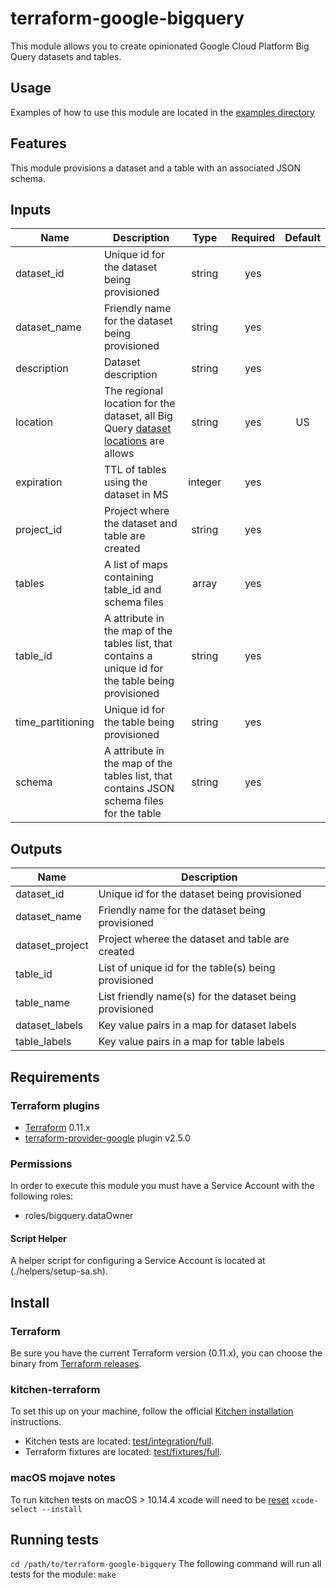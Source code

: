 # terraform-google-bigquery

This module allows you to create opinionated Google Cloud Platform Big Query datasets and tables.

## Usage
Examples of how to use this module are located in the [examples directory](./examples)

## Features
This module provisions a dataset and a table with an associated JSON schema.

[^]: (autogen_docs_start)

## Inputs
| Name | Description | Type | Required | Default |
|------|-------------|:----:|:-----:|:-----:|
| dataset_id | Unique id for the dataset being provisioned | string| yes ||
| dataset_name | Friendly name for the dataset being provisioned | string | yes ||
| description | Dataset description | string | yes |  ||
| location | The regional location for the dataset, all Big Query [dataset locations](https://cloud.google.com/bigquery/docs/locations) are allows | string | yes | US ||
| expiration | TTL of tables using the dataset in MS | integer | yes ||
| project_id | Project where the dataset and table are created | string | yes ||
| tables  | A list of maps containing table_id and schema files | array | yes ||
| table_id  | A attribute in the map of the tables list, that contains a unique id for the table being provisioned | string | yes ||
| time_partitioning | Unique id for the table being provisioned | string | yes ||
| schema | A attribute in the map of the tables list, that contains JSON schema files for the table | string | yes ||

## Outputs
| Name | Description |
|------|-------------|
| dataset_id | Unique id for the dataset being provisioned |
| dataset_name | Friendly name for the dataset being provisioned |
| dataset_project | Project wheree the dataset and table are created |
| table_id | List of unique id for the table(s) being provisioned |
| table_name | List friendly name(s) for the dataset being provisioned |
| dataset_labels | Key value pairs in a map for dataset labels |
| table_labels | Key value pairs in a map for table labels |

[^]: (autogen_docs_end)

## Requirements
### Terraform plugins
- [Terraform](https://www.terraform.io/downloads.html) 0.11.x
- [terraform-provider-google](https://github.com/terraform-providers/terraform-provider-google) plugin v2.5.0

### Permissions
In order to execute this module you must have a Service Account with the following roles:
 - roles/bigquery.dataOwner

#### Script Helper
A helper script for configuring a Service Account is located at (./helpers/setup-sa.sh).

## Install
### Terraform
Be sure you have the current Terraform version (0.11.x), you can choose the binary from [Terraform releases](https://releases.hashicorp.com/terraform/).

### kitchen-terraform
To set this up on your machine, follow the official [Kitchen installation](https://github.com/newcontext-oss/kitchen-terraform) instructions.
- Kitchen tests are located: [test/integration/full](test/integration/full).
- Terraform fixtures are located: [test/fixtures/full](test/fixtures/full).

### macOS mojave notes
To run kitchen tests on macOS > 10.14.4 xcode will need to be [reset](https://apple.stackexchange.com/questions/254380/why-am-i-getting-an-invalid-active-developer-path-when-attempting-to-use-git-a)
`xcode-select --install`

## Running tests
`cd /path/to/terraform-google-bigquery`
The following command will run all tests for the module:
`make`
